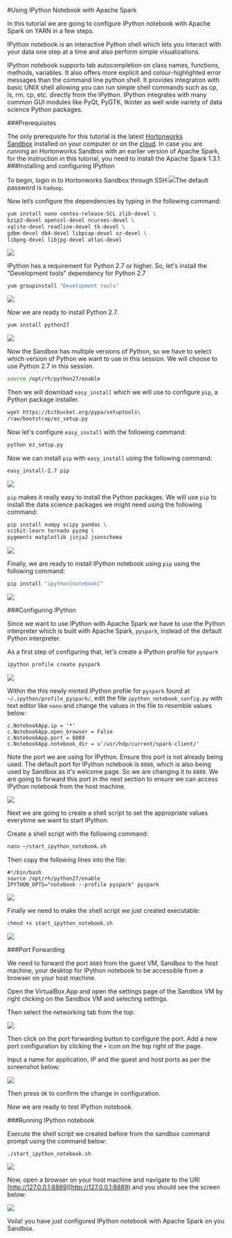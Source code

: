 #Using IPython Notebook with Apache Spark

In this tutorial we are going to configure IPython notebook with Apache Spark on YARN in a few steps.

IPython notebook is an interactive Python shell which lets you interact with your data one step at a time and also perform simple visualizations.

IPython notebook supports tab autocompletion on class names, functions, methods, variables. It also offers more explicit and colour-highlighted error messages than the command line python shell. It provides integration with basic UNIX shell allowing you can run simple shell commands such as cp, ls, rm, cp, etc. directly from the IPython. IPython integrates with many common GUI modules like PyQt, PyGTK, tkinter as well wide variety of data science Python packages.

###Prerequisites

The only prerequiste for this tutorial is the latest [Hortonworks Sandbox](http://hortonworks.com/sandbox) installed on your computer or on the [cloud](http://hortonworks.com/blog/hortonworks-sandbox-azure/). In case you are running an Hortonworks Sandbox with an earlier version of Apache Spark, for the instruction in this tutorial, you need to install the Apache Spark 1.3.1.
###Installing and configuring IPython

To begin, login in to Hortonworks Sandbox through SSH:![](https://www.dropbox.com/s/tzsxvsnxfo26jn7/Screenshot_2015-04-13_07_58_43.png?dl=1)The default password is `hadoop`.

Now let’s configure the dependencies by typing in the following command:

```bash
yum install nano centos-release-SCL zlib-devel \
bzip2-devel openssl-devel ncurses-devel \
sqlite-devel readline-devel tk-devel \
gdbm-devel db4-devel libpcap-devel xz-devel \
libpng-devel libjpg-devel atlas-devel
```
![](https://www.dropbox.com/s/f2ebp87ed2mllms/Screenshot%202015-07-20%2010.04.16.png?dl=1)

IPython has a requirement for Python 2.7 or higher. So, let's install the "Development tools" dependency for Python 2.7

```bash
yum groupinstall "Development tools"
```
![](https://www.dropbox.com/s/fubupr8ivfuff0o/Screenshot%202015-07-20%2010.08.06.png?dl=1)

Now we are ready to install Python 2.7.

```bash
yum install python27
```
![](https://www.dropbox.com/s/jpmuio6y4cwyho2/Screenshot%202015-07-20%2010.09.55.png?dl=1)

Now the Sandbox has multiple versions of Python, so we have to select which version of Python we want to use in this session. We will choose to use Python 2.7 in this session.

```bash
source /opt/rh/python27/enable
```

Then we will download `easy_install` which we will use to configure `pip`, a Python package installer.

```bash
wget https://bitbucket.org/pypa/setuptools\
/raw/bootstrap/ez_setup.py
```

Now let's configure `easy_install` with the following command:

```bash
python ez_setup.py
```

Now we can install `pip` with `easy_install` using the following command:

```bash
easy_install-2.7 pip
```

![](https://www.dropbox.com/s/c9wou8cgctlf7pz/Screenshot%202015-07-20%2010.21.02.png?dl=1)

`pip` makes it really easy to install the Python packages. We will use `pip` to install the data science packages we might need using the following command:

```bash
pip install numpy scipy pandas \
scikit-learn tornado pyzmq \
pygments matplotlib jinja2 jsonschema
```

![](https://www.dropbox.com/s/ves4gqmtz7acsux/Screenshot%202015-07-20%2010.58.32.png?dl=1)

Finally, we are ready to install IPython notebook using `pip` using the following command:

```bash
pip install "ipython[notebook]"
```

![](https://www.dropbox.com/s/k8brxy9dgik6ohw/Screenshot%202015-07-20%2011.00.00.png?dl=1)

###Configuring IPython

Since we want to use IPython with Apache Spark we have to use the Python interpreter which is built with Apache Spark, `pyspark`, instead of the default Python interpreter.

As a first step of configuring that, let's create a IPython profile for `pyspark`

```bash
ipython profile create pyspark
```

![](https://www.dropbox.com/s/2klc4095wrxyz5d/Screenshot%202015-07-20%2011.01.58.png?dl=1)

Within the this newly minted IPython profile for `pyspark` found at `~/.ipython/profile_pyspark/`, edit the file `ipython_notebook_config.py` with text editor like `nano` and change the values in the file to resemble values below:  


```
c.NotebookApp.ip = '*'
c.NotebookApp.open_browser = False
c.NotebookApp.port = 8889
c.NotebookApp.notebook_dir = u'/usr/hdp/current/spark-client/'
```
Note the port we are using for IPython. Ensure this port is not already being used. The default port for IPython notebook is `8888`, which is also being used by Sandbox as it's welcome page. So we are changing it to `8889`. We are going to forward this port in the next section to ensure we can access IPython notebook from the host machine.

![](https://www.dropbox.com/s/xcdasm4tmmnyibi/Screenshot%202015-07-20%2011.10.50.png?dl=1)

Next we are going to create a shell script to set the appropriate values everytime we want to start IPython.

Create a shell script with the following command:

```bash
nano ~/start_ipython_notebook.sh
```

Then copy the following lines into the file:

```
#!/bin/bash
source /opt/rh/python27/enable
IPYTHON_OPTS="notebook --profile pyspark" pyspark
```

![](https://www.dropbox.com/s/r9sagxlzixee8mk/Screenshot%202015-07-20%2011.15.27.png?dl=1)

Finally we need to make the shell script we just created executable:

```bash
chmod +x start_ipython_notebook.sh
```
![](https://www.dropbox.com/s/ofqdaeuevnk05mo/Screenshot%202015-07-20%2011.17.19.png?dl=1)

###Port Forwarding

We need to forward the port `8889` from the guest VM, Sandbox to the host machine, your desktop for IPython notebook to be accessible from a browser on your host machine.

Open the VirtualBox App and open the settings page of the Sandbox VM by right clicking on the Sandbox VM and selecting settings.

Then select the networking tab from the top:

![](https://www.dropbox.com/s/3lcecis4oajtu63/Screenshot%202015-07-20%2011.18.35.png?dl=1)

Then click on the port forwarding button to configure the port. Add a new port configuration by clicking the `+` icon on the top right of the page.

Input a name for application, IP and the guest and host ports as per the screenshot below:

![](https://www.dropbox.com/s/5xr5bprqde2epr6/Screenshot%202015-07-20%2011.20.00.png?dl=1)

Then press `OK` to confirm the change in configuration.

Now we are ready to test IPython notebook.

###Running IPython  notebook

Execute the shell script we created before from the sandbox command prompt using the command below:

```
./start_ipython_notebook.sh
```
![](https://www.dropbox.com/s/phtrtmv6s01g13k/Screenshot%202015-07-20%2011.21.00.png?dl=1)

Now, open a browser on your host machine and navigate to the URl [http://127.0.0.1:8889](http://127.0.0.1:8889) and you should see the screen below:


![](https://www.dropbox.com/s/2ga17v2a8klpdz9/Screenshot%202015-07-20%2011.22.06.png?dl=1)

Voila! you have just configured IPython notebook with Apache Spark on you Sandbox.
